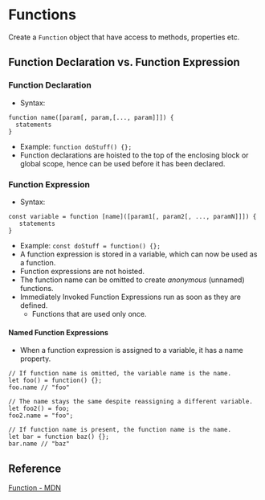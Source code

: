 # Functions
Create a `Function` object that have access to methods, properties etc.

## Function Declaration vs. Function Expression

### Function Declaration
- Syntax:
```
function name([param[, param,[..., param]]]) {
  statements
}
```
- Example: `function doStuff() {};`
- Function declarations are hoisted to the top of the enclosing block or global scope, hence can be used before it has been declared.

### Function Expression
- Syntax:
```
const variable = function [name]([param1[, param2[, ..., paramN]]]) {
   statements
}
```
- Example: `const doStuff = function() {};`
- A function expression is stored in a variable, which can now be used as a function.
- Function expressions are not hoisted.
- The function name can be omitted to create *anonymous* (unnamed) functions.
- Immediately Invoked Function Expressions run as soon as they are defined.
  - Functions that are used only once.

#### Named Function Expressions
- When a function expression is assigned to a variable, it has a name property.
```
// If function name is omitted, the variable name is the name.
let foo() = function() {};
foo.name // "foo"

// The name stays the same despite reassigning a different variable.
let foo2() = foo;
foo2.name = "foo";

// If function name is present, the function name is the name.
let bar = function baz() {};
bar.name // "baz"
```

## Reference
[Function - MDN](https://developer.mozilla.org/en-US/docs/Web/JavaScript/Reference/Functions)
